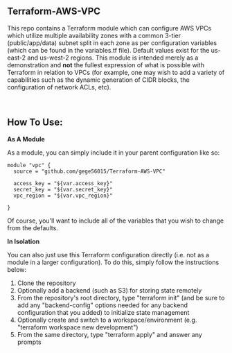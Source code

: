 ## Terraform-AWS-VPC

This repo contains a Terraform module which can configure AWS VPCs which utilize multiple availability zones with a common 3-tier (public/app/data) subnet split in each zone as per configuration variables (which can be found in the variables.tf file). Default values exist for the us-east-2 and us-west-2 regions. This module is intended merely as a demonstration and **not** the fullest expression of what is possible with Terraform in relation to VPCs (for example, one may wish to add a variety of capabilities such as the dynamic generation of CIDR blocks, the configuration of network ACLs, etc).

<p>&nbsp;</p>

## How To Use:

**As A Module**

As a module, you can simply include it in your parent configuration like so:

```
module "vpc" {
  source = "github.com/gege56015/Terraform-AWS-VPC"

  access_key = "${var.access_key}"
  secret_key = "${var.secret_key}"
  vpc_region = "${var.vpc_region}"

}
```

Of course, you'll want to include all of the variables that you wish to change from the defaults.

**In Isolation**

You can also just use this Terraform configuration directly (i.e. not as a module in a larger configuration). To do this, simply follow the instructions below:

1. Clone the repository
2. Optionally add a backend (such as S3) for storing state remotely
3. From the repository's root directory, type "terraform init" (and be sure to add any "backend-config" options needed for any backend configuration that you added) to initialize state management
4. Optionally create and switch to a workspace/environment (e.g. "terraform workspace new development") 
5. From the same directory, type "terraform apply" and answer any prompts


